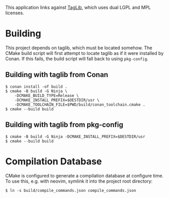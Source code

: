 This application links against [TagLib](https://taglib.org/api/), which uses
dual LGPL and MPL licenses.

# Building

This project depends on taglib, which must be located somehow. The CMake build
script will first attempt to locate taglib as if it were installed by Conan.
If this fails, the build script will fall back to using `pkg-config`.

## Building with taglib from Conan

```
$ conan install -of build .
$ cmake -B build -G Ninja \
    -DCMAKE_BUILD_TYPE=Release \
    -DCMAKE_INSTALL_PREFIX=$DESTDIR/usr \
    -DCMAKE_TOOLCHAIN_FILE=$PWD/build/conan_toolchain.cmake .
$ cmake --build build
```

## Building with taglib from pkg-config

```
$ cmake -B build -G Ninja -DCMAKE_INSTALL_PREFIX=$DESTDIR/usr
$ cmake --build build
```

# Compilation Database

CMake is configured to generate a compilation database at configure time. To
use this, e.g. with neovim, symlink it into the project root directory:

```
$ ln -s build/compile_commands.json compile_commands.json
```
